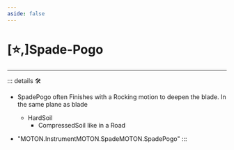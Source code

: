 ```yaml
---
aside: false
---
```

# [⭐,]<labor>Spade</labor>-Pogo

---

<!-- =================================================== -->
<!-- =================================================== -->
<!-- =================================================== -->
<!-- =================================================== -->
<!-- =================================================== -->
::: details 🛠

- SpadePogo often Finishes with a Rocking motion to deepen the blade. In the same plane as blade
    - HardSoil
        - CompressedSoil like in a Road

- "MOTON.InstrumentMOTON.SpadeMOTON.SpadePogo"
:::
